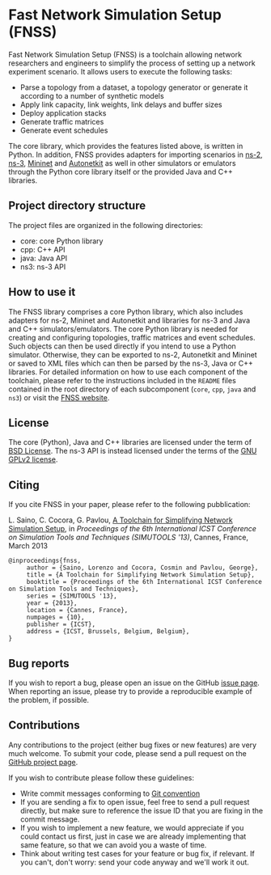 # Fast Network Simulation Setup (FNSS)
Fast Network Simulation Setup (FNSS) is a toolchain allowing network researchers and engineers to simplify the process of setting up a network experiment scenario. It allows users to execute the following tasks:

* Parse a topology from a dataset, a topology generator or generate it according to a number of synthetic models
* Apply link capacity, link weights, link delays and buffer sizes
* Deploy application stacks
* Generate traffic matrices
* Generate event schedules

The core library, which provides the features listed above, is written in Python. In addition, FNSS provides adapters for importing scenarios in [ns-2](http://www.isi.edu/nsnam/ns/), [ns-3](http://www.nsnam.org/), [Mininet](http://www.mininet.org/) and [Autonetkit](http://www.autonetkit.org/) as well in other simulators or emulators through the Python core library itself or the provided Java and C++ libraries.

## Project directory structure
The project files are organized in the following directories:

* core: core Python library
* cpp: C++ API
* java: Java API
* ns3: ns-3 API

## How to use it
The FNSS library comprises a core Python library, which also includes adapters for ns-2, Mininet and Autonetkit and libraries for ns-3 and Java and C++ simulators/emulators.
The core Python library is needed for creating and configuring topologies, traffic matrices and event schedules. Such objects can then be used directly if you intend to use a Python simulator. Otherwise, they can be exported to ns-2, Autonetkit and Mininet or saved to XML files which can then be parsed by the ns-3, Java or C++ libraries.
For detailed information on how to use each component of the toolchain, please refer to the instructions included in the `README` files contained in the root directory of each subcomponent (`core`, `cpp`, `java` and `ns3`) or visit the [FNSS website](http://fnss.github.io).

## License
The core (Python), Java and C++ libraries are licensed under the term of [BSD License](http://en.wikipedia.org/wiki/BSD_licenses). The ns-3 API is instead licensed under the terms of the [GNU GPLv2 license](http://www.gnu.org/licenses/gpl-2.0.html).

## Citing
If you cite FNSS in your paper, please refer to the following pubblication:

L. Saino, C. Cocora, G. Pavlou, [A Toolchain for Simplifying Network Simulation Setup](http://www.ee.ucl.ac.uk/~lsaino/publications/fnss-simutools13.pdf), in *Proceedings of the 6th International ICST Conference on Simulation Tools and Techniques (SIMUTOOLS '13)*, Cannes, France, March 2013

    @inproceedings{fnss,
         author = {Saino, Lorenzo and Cocora, Cosmin and Pavlou, George},
         title = {A Toolchain for Simplifying Network Simulation Setup},
         booktitle = {Proceedings of the 6th International ICST Conference on Simulation Tools and Techniques},
         series = {SIMUTOOLS '13},
         year = {2013},
         location = {Cannes, France},
         numpages = {10},
         publisher = {ICST},
         address = {ICST, Brussels, Belgium, Belgium},
    }

## Bug reports
If you wish to report a bug, please open an issue on the GitHub [issue page](https://github.com/fnss/fnss/issues/). 
When reporting an issue, please try to provide a reproducible example of the problem, if possible.

## Contributions
Any contributions to the project (either bug fixes or new features) are very much welcome. To submit your code, please send a pull request on the [GitHub project page](https://github.com/fnss/fnss/).

If you wish to contribute please follow these guidelines:

 * Write commit messages conforming to [Git convention](http://365git.tumblr.com/post/3308646748/writing-git-commit-messages)
 * If you are sending a fix to open issue, feel free to send a pull request directly,
   but make sure to reference the issue ID that you are fixing in the commit message.
 * If you wish to implement a new feature, we would appreciate if you could contact us first, 
   just in case we are already implementing that same feature, so that we can avoid you a waste of time.
 * Think about writing test cases for your feature or bug fix, if relevant.
   If you can't, don't worry: send your code anyway and we'll work it out.
